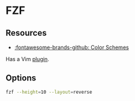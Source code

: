 FZF
===

Resources
---

- [:fontawesome-brands-github: Color
    Schemes](https://github.com/junegunn/fzf/wiki/Color-schemes)

Has a Vim [plugin](../../vim/plugins/fzf.md).

Options
---

```bash
fzf --height=10 --layout=reverse
```
